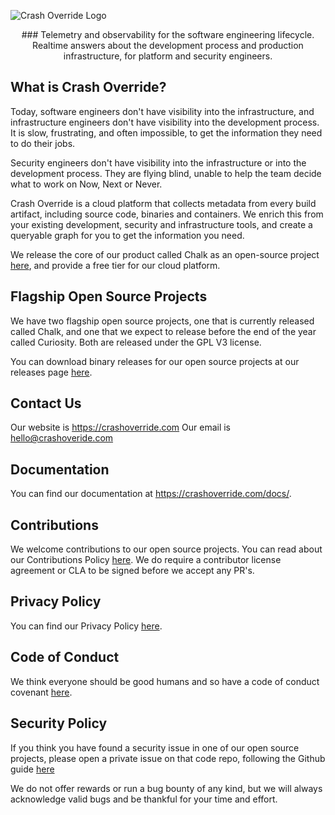 
![Crash Override Logo](https://crashoverride.com/images/logos/crash-override-logo-black.png)


<p align="center">
### Telemetry and observability for the software engineering lifecycle. Realtime answers about the development process and production infrastructure, for platform and security engineers.
</p>

## What is Crash Override?
Today, software engineers don't have visibility into the infrastructure, and infrastructure engineers don't have visibility into the development process. It is slow, frustrating, and often impossible, to get the information they need to do their jobs.

Security engineers don't have visibility into the infrastructure or into the development process. They are flying blind, unable to help the team decide what to work on Now, Next or Never.

Crash Override is a cloud platform that collects metadata from every build artifact, including source code, binaries and containers. We enrich this from your existing development, security and infrastructure tools, and create a queryable graph for you to get the information you need.

We release the core of our product called Chalk as an open-source project [here](), and provide a free tier for our cloud platform.

## Flagship Open Source Projects 
We have two flagship open source projects, one that is currently released called Chalk, and one that we expect to release before the end of the year called Curiosity. Both are released under the GPL V3 license.

You can download binary releases for our open source projects at our releases page [here](https://crashoverride.com/releases).

## Contact Us

Our website is https://crashoverride.com
Our email is hello@crashoveride.com

## Documentation 

You can find our documentation at https://crashoverride.com/docs/.

## Contributions

We welcome contributions to our open source projects. You can read about our Contributions Policy [here](). We do require a contributor license agreement or CLA to be signed before we accept any PR's. 

## Privacy Policy 

You can find our Privacy Policy [here](https://crashoverride.com/privacy). 

## Code of Conduct

We think everyone should be good humans and so have a code of conduct covenant [here](/code-of-conduct.mdcode). 

## Security Policy 
If you think you have found a security issue in one of our open source projects, please open a private issue on that code repo, following the Github guide [here](https://docs.github.com/en/code-security/security-advisories/guidance-on-reporting-and-writing-information-about-vulnerabilities/privately-reporting-a-security-vulnerability)

We do not offer rewards or run a bug bounty of any kind, but we will always acknowledge valid bugs and be thankful for your time and effort. 